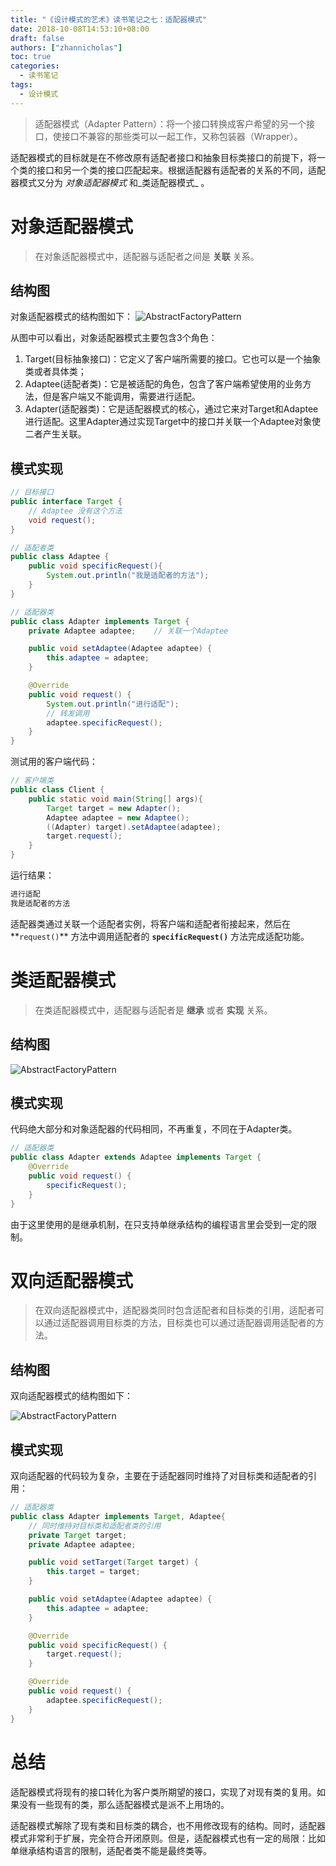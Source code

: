 ```yaml
---
title: "《设计模式的艺术》读书笔记之七：适配器模式"
date: 2018-10-08T14:53:10+08:00
draft: false
authors: ["zhannicholas"]
toc: true
categories:
  - 读书笔记
tags:
  - 设计模式
---
```


> 适配器模式（Adapter Pattern）：将一个接口转换成客户希望的另一个接口，使接口不兼容的那些类可以一起工作，又称包装器（Wrapper）。

适配器模式的目标就是在不修改原有适配者接口和抽象目标类接口的前提下，将一个类的接口和另一个类的接口匹配起来。根据适配器有适配者的关系的不同，适配器模式又分为 _对象适配器模式_   和_类适配器模式_ 。

# 对象适配器模式

> 在对象适配器模式中，适配器与适配者之间是 **关联** 关系。

## 结构图

对象适配器模式的结构图如下：
![AbstractFactoryPattern](/images/design-patterns/ObjectAdapterPattern.jpg "对象适配器模式结构图")

从图中可以看出，对象适配器模式主要包含3个角色：

1. Target(目标抽象接口)：它定义了客户端所需要的接口。它也可以是一个抽象类或者具体类；
2. Adaptee(适配者类)：它是被适配的角色，包含了客户端希望使用的业务方法，但是客户端又不能调用，需要进行适配。
3. Adapter(适配器类)：它是适配器模式的核心，通过它来对Target和Adaptee进行适配。这里Adapter通过实现Target中的接口并关联一个Adaptee对象使二者产生关联。

## 模式实现

```Java
// 目标接口
public interface Target {
    // Adaptee 没有这个方法
    void request();
}
```

```Java
// 适配者类
public class Adaptee {
    public void specificRequest(){
        System.out.println("我是适配者的方法");
    }
}
```

```Java
// 适配器类
public class Adapter implements Target {
    private Adaptee adaptee;    // 关联一个Adaptee

    public void setAdaptee(Adaptee adaptee) {
        this.adaptee = adaptee;
    }

    @Override
    public void request() {
        System.out.println("进行适配");
        // 转发调用
        adaptee.specificRequest();
    }
}
```

测试用的客户端代码：

```Java
// 客户端类
public class Client {
    public static void main(String[] args){
        Target target = new Adapter();
        Adaptee adaptee = new Adaptee();
        ((Adapter) target).setAdaptee(adaptee);
        target.request();
    }
}
```

运行结果：

```txt
进行适配
我是适配者的方法
```

适配器类通过关联一个适配者实例，将客户端和适配者衔接起来，然后在**`request()`** 方法中调用适配者的 **`specificRequest()`** 方法完成适配功能。

# 类适配器模式

> 在类适配器模式中，适配器与适配者是 **继承** 或者 **实现** 关系。

## 结构图

![AbstractFactoryPattern](/images/design-patterns/ClassAdapterPattern.jpg "类适配器模式结构图")

## 模式实现

代码绝大部分和对象适配器的代码相同，不再重复，不同在于Adapter类。

```Java
// 适配器类
public class Adapter extends Adaptee implements Target {
    @Override
    public void request() {
        specificRequest();
    }
}
```

由于这里使用的是继承机制，在只支持单继承结构的编程语言里会受到一定的限制。

# 双向适配器模式

> 在双向适配器模式中，适配器类同时包含适配者和目标类的引用，适配者可以通过适配器调用目标类的方法，目标类也可以通过适配器调用适配者的方法。

## 结构图

双向适配器模式的结构图如下：

![AbstractFactoryPattern](/images/design-patterns/DualAdapterPattern.jpg "双向适配器模式结构图")

## 模式实现

双向适配器的代码较为复杂，主要在于适配器同时维持了对目标类和适配者的引用：

```Java
// 适配器类
public class Adapter implements Target, Adaptee{
    // 同时维持对目标类和适配者类的引用
    private Target target;
    private Adaptee adaptee;

    public void setTarget(Target target) {
        this.target = target;
    }

    public void setAdaptee(Adaptee adaptee) {
        this.adaptee = adaptee;
    }

    @Override
    public void specificRequest() {
        target.request();
    }

    @Override
    public void request() {
        adaptee.specificRequest();
    }
}
```

# 总结

适配器模式将现有的接口转化为客户类所期望的接口，实现了对现有类的复用。如果没有一些现有的类，那么适配器模式是派不上用场的。

适配器模式解除了现有类和目标类的耦合，也不用修改现有的结构。同时，适配器模式非常利于扩展，完全符合开闭原则。但是，适配器模式也有一定的局限：比如单继承结构语言的限制，适配者类不能是最终类等。
